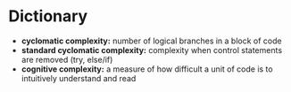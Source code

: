 # Dictionary

- **cyclomatic complexity:** number of logical branches in a block of code
- **standard cyclomatic complexity:** complexity when control statements are removed (try, else/if)
- **cognitive complexity:** a measure of how difficult a unit of code is to intuitively understand and read
